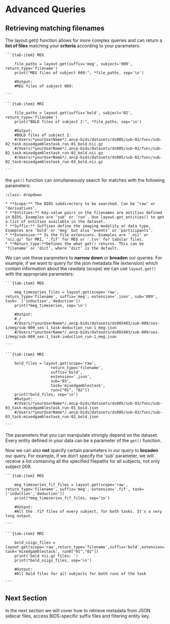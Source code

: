 # Advanced Queries

## Retrieving matching filenames

The layout.get() function allows for more complex queries and can return a **list of files** matching your **criteria** according to your parameters.


````{tab-set}
```{tab-item} MEG

    file_paths = layout.get(suffix='meg', subject='009', return_type='filename')
    print("MEG files of subject 009:", *file_paths, sep='\n')

    #Output:
    #MEG files of subject 009:

```

```{tab-item} MRI

    file_paths = layout.get(suffix='bold', subject='02', return_type='filename')
    print("BOLD files of subject 2:", *file_paths, sep='\n')

    #Output:
    #BOLD files of subject 2:
    #/Users/*yourUserName*/.ancp-bids/datasets/ds005/sub-02/func/sub-02_task-mixedgamblestask_run-01_bold.nii.gz
    #/Users/*yourUserName*/.ancp-bids/datasets/ds005/sub-02/func/sub-02_task-mixedgamblestask_run-02_bold.nii.gz
    #/Users/*yourUserName*/.ancp-bids/datasets/ds005/sub-02/func/sub-02_task-mixedgamblestask_run-03_bold.nii.gz

```
````

the `get()` function can simultaneously search for matches with the following parameters:

```{admonition} Parameters
:class: dropdown

* **Scope:** The BIDS subdirectory to be searched. Can be ‘raw’ or ‘derivatives’.
* **Entities:** Key-value pairs in the filenames are entities defined in BIDS. Examples are ‘sub’ or ‘run’. Use layout.get_entities() to get a list of entities available in the dataset.
* **Suffix:** Suffixes define the imaging modality or data type. Examples are ‘bold’ or ‘meg’ but also ‘events’ or ‘participants’.
* **Extension:** Is the file extensions. Examples are ‘.nii’ or ‘nii.gz’ for MRI, ‘.fif’ for MEG or '.tsv' for tabular files.
* **Return_type:**Defines the what get() returns. This can be ‘filename’ or ‘dict’, where ‘dict’ is the default.

```


We can use these parameters to **narrow down** or **broaden** our queries. For example, if we want to query for the json metadata file (extension) which contain information about the rawdata (scope) we can use `layout.get()` with the appropriate parameters:

````{tab-set}
```{tab-item} MEG

    meg_timeseries_files = layout.get(scope='raw', return_type='filename', suffix='meg', extension='.json', sub='009', task=  ['induction','deduction'])
    print(*meg_timeseries, sep='\n')

    #Output:
    #./
    #/Users/*yourUserName*/.ancp-bids/datasets/ds003483/sub-009/ses-1/meg/sub-009_ses-1_task-deduction_run-1_meg.json
    #/Users/*yourUserName*/.ancp-bids/datasets/ds003483/sub-009/ses-1/meg/sub-009_ses-1_task-induction_run-1_meg.json

```

```{tab-item} MRI

    bold_files = layout.get(scope='raw',
                    return_type='filename',
                    suffix='bold',
                    extension='.json',
                    sub='03',
                    task='mixedgamblestask',
                    run=["01", "02"])
    print(*bold_files, sep='\n')
    #Output:
    #/Users/*yourUserName*/.ancp-bids/datasets/ds005/sub-03/func/sub-03_task-mixedgamblestask_run-01_bold.json
    #/Users/*yourUserName*/.ancp-bids/datasets/ds005/sub-03/func/sub-03_task-mixedgamblestask_run-02_bold.json

```
````

The parameters that you can manipulate strongly depend on the dataset. Every entity defined in your data can be a parameter of the `get()` function.

Now we can also **not** specify certain parameters in our query to **broaden** our query. For example, if we don’t specify the 'sub' parameter, we will receive a list containing all the specified filepaths for all subjects, not only subject 009.


````{tab-set}
```{tab-item} MEG

    meg_timeseries_fif_files = layout.get(scope='raw', return_type='filename', suffix='meg', extension='.fif', task=['induction','deduction'])
    print(*meg_timeseries_fif_files, sep='\n')

    #Output:
    #All the .fif files of every subject, for both tasks. It's a very long output.

```

```{tab-item} MRI

    bold_niigz_files = layout.get(scope='raw',return_type='filename',suffix='bold',extension='.nii.gz', task='mixedgamblestask', run0["01","02"])
    print('bold nii.gz files: ')
    print(*bold_niigz_files, sep='\n')

    #Output:
    #All bold files for all subjects for both runs of the task

```
````

## Next Section
In the next section we will cover how to retrieve metadata from JSON sidecar files, access BIDS-specific suffix files and filtering entity key.
    

